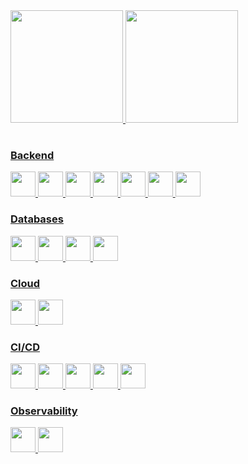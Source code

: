 <table>
 <a href="https://github.com/caiolucass">
  <img height="180em" src="https://github-readme-stats.vercel.app/api?username=caiolucass&show_icons=true&theme=tokyonight&include_all_commits=true&count_private=true"/>
  <img height="180em" src="https://github-readme-stats.vercel.app/api/top-langs/?username=caiolucass&layout=compact&langs_count=6&theme=tokyonight"/>
</table>

### Backend 
<p>
<img loading="lazy" src="https://cdn.jsdelivr.net/gh/devicons/devicon/icons/java/java-original.svg" width="40" height="40"/>
<img loading="lazy" src="https://cdn.jsdelivr.net/gh/devicons/devicon/icons/spring/spring-original.svg" width="40" height="40"/>
<img loading="lazy" src="https://cdn.jsdelivr.net/gh/devicons/devicon/icons/micronaut/micronaut-original.svg" width="40" height="40"/>
 <img loading="lazy" src="https://cdn.jsdelivr.net/gh/devicons/devicon/icons/gradle/gradle-original.svg" width="40" height="40"/>
<img loading="lazy" src="https://cdn.jsdelivr.net/gh/devicons/devicon/icons/maven/maven-plain.svg" width="40" height="40"/>
<img loading="lazy" src="https://cdn.jsdelivr.net/gh/devicons/devicon/icons/kafka/kafka-original.svg" width="40" height="40"/>
<img loading="lazy" src="https://cdn.jsdelivr.net/gh/devicons/devicon/icons/kotlin/kotlin-original.svg" width="40" height="40"/>
</p>

### Databases
<p>
<img loading="lazy" src="https://cdn.jsdelivr.net/gh/devicons/devicon/icons/oracle/oracle-original.svg" width="40" height="40" />
<img loading="lazy" src="https://cdn.jsdelivr.net/gh/devicons/devicon/icons/postgresql/postgresql-original.svg" width="40" height="40"/>
<img loading="lazy" src="https://cdn.jsdelivr.net/gh/devicons/devicon/icons/mongodb/mongodb-original.svg" width="40" height="40"/>
<img loading="lazy" src="https://cdn.jsdelivr.net/gh/devicons/devicon/icons/mysql/mysql-original.svg" width="40" height="40"/>
<p>

### Cloud
<p>
<img loading="lazy" src="https://cdn.jsdelivr.net/gh/devicons/devicon/icons/aws/aws-original.svg" width="40" height="40"/>
<img loading="lazy" src="https://cdn.jsdelivr.net/gh/devicons/devicon/icons/azure/azure-original.svg" width="40" height="40"/>
<p>

### CI/CD
<p>
<img loading="lazy" src="https://cdn.jsdelivr.net/gh/devicons/devicon/icons/jenkins/jenkins-original.svg" width="40" height="40"/>
<img loading="lazy" src="https://cdn.jsdelivr.net/gh/devicons/devicon/icons/azure/azure-original.svg" width="40" height="40"/>
<img loading="lazy" src="https://cdn.jsdelivr.net/gh/devicons/devicon/icons/gitlab/gitlab-original.svg" width="40" height="40"/>
<img loading="lazy" src="https://cdn.jsdelivr.net/gh/devicons/devicon/icons/git/git-original.svg" width="40" height="40"/>
<img loading="lazy" src="https://cdn.jsdelivr.net/gh/devicons/devicon/icons/github/github-original.svg" width="40" height="40"/>
<p>

### Observability
<p>
<img loading="lazy" src="https://cdn.jsdelivr.net/gh/devicons/devicon/icons/newrelic/newrelic-original.svg" width="40" height="40"/>
<img loading="lazy" src="https://cdn.jsdelivr.net/gh/devicons/devicon/icons/dynatrace/dynatrace-original.svg" width="40" height="40"/>
<p>

